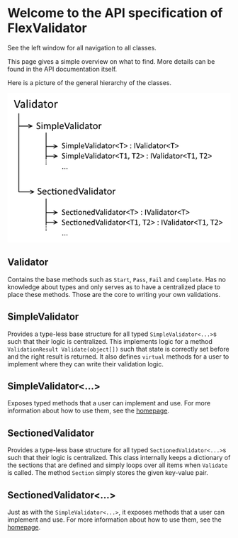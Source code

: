 # Welcome to the API specification of FlexValidator

See the left window for all navigation to all classes.

This page gives a simple overview on what to find. More details can be found in the API documentation itself.

Here is a picture of the general hierarchy of the classes.

![Hierarchy](../images/hierarchy.png)

## Validator

Contains the base methods such as `Start`, `Pass`, `Fail` and `Complete`. Has no knowledge about types and only serves as to have a centralized place to place these methods. Those are the core to writing your own validations.

## SimpleValidator

Provides a type-less base structure for all typed `SimpleValidator<...>`s such that their logic is centralized.
This implements logic for a method `ValidationResult Validate(object[])` such that state is correctly set before and the right result is returned.
It also defines `virtual` methods for a user to implement where they can write their validation logic.

## SimpleValidator&lt;...&gt;

Exposes typed methods that a user can implement and use.
For more information about how to use them, see the [homepage](/#validators).

## SectionedValidator

Provides a type-less base structure for all typed `SectionedValidator<...>`s such that their logic is centralized.
This class internally keeps a dictionary of the sections that are defined and simply loops over all items when `Validate` is called.
The method `Section` simply stores the given key-value pair.

## SectionedValidator&lt;...&gt;

Just as with the `SimpleValidator<...>`, it exposes methods that a user can implement and use.
For more information about how to use them, see the [homepage](/#validators).
